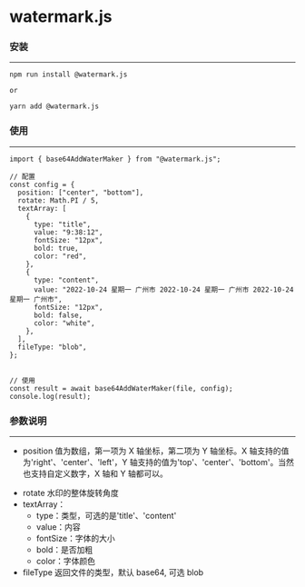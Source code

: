 <!--
 * @Author: shaolong
 * @Date: 2022-10-24 10:34:29
 * @LastEditors: shaolong
 * @LastEditTime: 2022-10-24 10:56:30
 * @Description:
-->

# watermark.js

### 安装

---

```
npm run install @watermark.js

or

yarn add @watermark.js
```

### 使用

---

```
import { base64AddWaterMaker } from "@watermark.js";

// 配置
const config = {
  position: ["center", "bottom"],
  rotate: Math.PI / 5,
  textArray: [
    {
      type: "title",
      value: "9:38:12",
      fontSize: "12px",
      bold: true,
      color: "red",
    },
    {
      type: "content",
      value: "2022-10-24 星期一 广州市 2022-10-24 星期一 广州市 2022-10-24 星期一 广州市",
      fontSize: "12px",
      bold: false,
      color: "white",
    },
  ],
  fileType: "blob",
};


// 使用
const result = await base64AddWaterMaker(file, config);
console.log(result);

```

### 参数说明

---

- position 值为数组，第一项为 X 轴坐标，第二项为 Y 轴坐标。X 轴支持的值为'right'、'center'、'left'，Y 轴支持的值为'top'、'center'、'bottom'。当然也支持自定义数字，X 轴和 Y 轴都可以。

* rotate 水印的整体旋转角度
* textArray：
  - type：类型，可选的是'title'、'content'
  - value：内容
  - fontSize：字体的大小
  - bold：是否加粗
  - color：字体颜色
* fileType 返回文件的类型，默认 base64, 可选 blob
